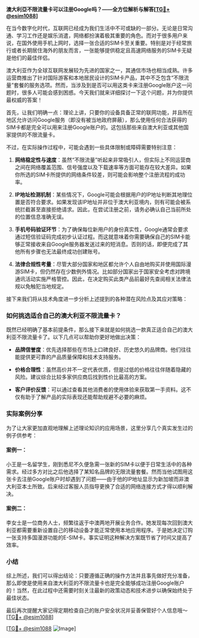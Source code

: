 **澳大利亞不限流量卡可以注册Google吗？——全方位解析与解答[[TG💪+ @esim1088](https://t.me/s/esim1088)]**

在当今数字化时代，互联网已经成为我们生活中不可或缺的一部分。无论是日常沟通、学习工作还是娱乐消遣，网络都扮演着极其重要的角色。而对于很多用户来说，在国外使用手机上网时，选择一张合适的SIM卡至关重要。特别是对于经常旅行或者长期居住海外的朋友而言，一张能够提供稳定且高速网络服务的SIM卡无疑是他们的最佳伴侣。

澳大利亚作为全球互联网发展较为先进的国家之一，其通信市场也相当成熟。许多运营商推出了针对国际游客和本地居民设计的SIM卡产品，其中不乏包含“不限流量”套餐的服务选项。然而，当涉及到是否可以用这类卡来注册Google账户这一问题时，很多人可能会感到困惑。今天我们就来详细探讨一下这个问题，并为你提供最权威的答案！

首先，让我们明确一点：理论上讲，只要你的设备具备正常的联网功能，并且所在地区允许访问Google服务（即没有被当地政府屏蔽），那么使用任何合法获得的SIM卡都是完全可以用来注册Google账户的。这包括那些来自澳大利亚或其他国家提供的不限流量卡。

不过，在实际操作过程中，可能会遇到一些具体限制或障碍需要特别注意：

1. **网络稳定性与速度**：虽然“不限流量”听起来非常吸引人，但实际上不同运营商之间在网络覆盖范围、信号强度以及下载速率等方面可能存在较大差异。如果你所选的SIM卡所提供的网络条件较差，则可能会影响整个注册流程的成功率。
   
2. **IP地址检测机制**：某些情况下，Google可能会根据用户的IP地址判断其地理位置是否符合要求。如果发现该IP地址并非位于澳大利亚境内，则有可能会被系统拦截甚至直接拒绝请求。因此，在尝试注册之前，请务必确认自己当前所处的位置信息准确无误。

3. **手机号码验证环节**：为了确保每位新用户的身份真实性，Google通常会要求通过短信验证码完成初步认证过程。而这就意味着你需要确保自己的SIM卡能够正常接收来自Google服务器发送过来的短消息。否则的话，即便完成了其他所有步骤也无法最终成功创建账号。

4. **法律合规性考量**：尽管大部分国家和地区都允许个人自由地购买并使用国际漫游SIM卡，但仍然存在少数例外情况。比如部分国家出于国家安全考虑对跨境通讯活动实施严格管控。因此，在决定购买此类产品前最好先查阅相关法律法规以免触犯当地规定。

接下来我们将从技术角度进一步分析上述提到的各种潜在风险点及其应对策略：

### 如何挑选适合自己的澳大利亚不限流量卡？

既然已经明确了基本前提条件，那么接下来就是如何挑选一款真正适合自己的澳大利亚不限流量卡了。以下几点可以帮助你更好地做出决策：

- **品牌信誉度**：优先选择那些在市场上口碑良好、历史悠久的品牌商。他们往往能提供更可靠的产品质量保障和技术支持服务。
  
- **价格合理性**：虽然高价并不一定代表优质，但是过低的价格往往伴随着隐藏的风险。建议综合比较多家供应商后找到性价比最高的方案。
  
- **客户评价反馈**：可以通过查看其他消费者的使用体验来获取第一手资料。这不仅有助于了解产品的实际表现还能帮助规避不必要的麻烦。

### 实际案例分享

为了让大家更加直观地理解上述理论知识的应用场景，这里分享几个真实发生过的例子供参考：

#### 案例一：
小王是一名留学生，刚到悉尼不久便急需一张新的SIM卡以便于日常生活中的各种需求。经过多方对比之后他选择了某知名品牌的无限流量套餐。然而当他试图用这张卡去注册Google账户时却遇到了问题——由于他的IP地址显示为新加坡而非澳大利亚本土所致。后来经过客服人员指导更换了合适的网络连接方式才得以顺利解决。

#### 案例二：
李女士是一位商务人士，频繁往返于中澳两地开展业务合作。她发现每次回到澳大利亚都需要重新设置自己的移动设备才能正常使用本地应用程序。于是她决定订购一张支持多国漫游功能的E-SIM卡。事实证明这种解决方案既节省了时间又提高了效率。

### 小结

综上所述，我们可以得出结论：只要遵循正确的操作方法并且事先做好充分准备，那么即使是使用来自澳大利亚的不限流量卡也是完全能够成功注册Google账户的！当然，在此过程中还需要时刻关注最新的政策动态和技术进步以确保始终处于最佳状态。

最后再次提醒大家记得定期检查自己的账户安全状况并妥善保管好个人信息哦～ [[TG💪+ @esim1088](https://t.me/s/esim1088)] 

[[TG💪+ @esim1088](https://t.me/s/esim1088) ![Image](https://i.postimg.cc/4NQfJmqS/Snipaste-2025-05-13-00-14-12.png)]